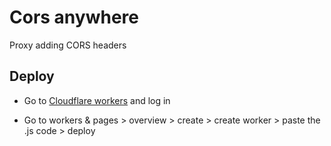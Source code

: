 # Cors anywhere

Proxy adding CORS headers

## Deploy

* Go to [Cloudflare workers](https://workers.cloudflare.com/) and log in

* Go to workers & pages > overview > create > create worker > paste the .js code > deploy
